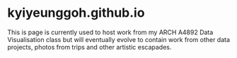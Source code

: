# kyiyeunggoh.github.io

This is page is currently used to host work from my ARCH A4892 Data Visualisation class but will eventually evolve to contain work from other data projects,
photos from trips and other artistic escapades. 
